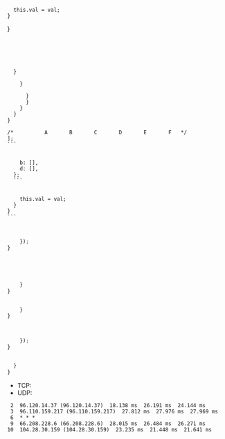 






      this.val = val;
    }
  }
  ```





    }

      }

        }
        }
      }
    }
  }
  ```





    /*          A       B       C       D       E       F   */
    ];
    ```


        b: [],
        d: [],
      };
      ```


        this.val = val;
      }
    }
    ```




```js


    });
}

```


```js




    }
}

```


```js

    }
}



    });
}

```


```js

  }
}
```
















  - TCP:
  - UDP:














```
 2  96.120.14.37 (96.120.14.37)  18.138 ms  26.191 ms  24.144 ms
 3  96.110.159.217 (96.110.159.217)  27.812 ms  27.976 ms  27.969 ms
 6  * * *
 9  66.208.228.6 (66.208.228.6)  28.015 ms  26.484 ms  26.271 ms
10  104.28.30.159 (104.28.30.159)  23.235 ms  21.448 ms  21.641 ms
```




